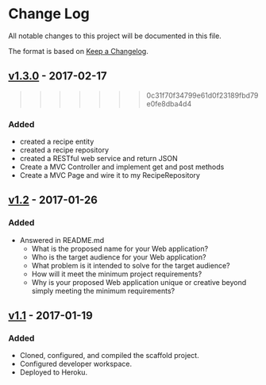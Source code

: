 # Change Log
All notable changes to this project will be documented in this file.

The format is based on [Keep a Changelog](http://keepachangelog.com/).


## [v1.3.0] - 2017-02-17
>>>>>>> 0c31f70f34799e61d0f23189fbd79e0fe8dba4d4
### Added
- created a recipe entity
- created a recipe repository
- created a RESTful web service and return JSON
- Create a MVC Controller and implement get and post methods
- Create a MVC Page and wire it to my RecipeRepository

## [v1.2] - 2017-01-26
### Added
- Answered in README.md
    - What is the proposed name for your Web application?
    - Who is the target audience for your Web application?
    - What problem is it intended to solve for the target audience?
    - How will it meet the minimum project requirements?
    - Why is your proposed Web application unique or creative beyond simply meeting the minimum requirements?

## [v1.1] - 2017-01-19
### Added
- Cloned, configured, and compiled the scaffold project.
- Configured developer workspace.
- Deployed to Heroku.

[v1.3.0]: https://github.com/infsci2560sp17/full-stack-web-XinyiShu/tree/v1.3.0...v1.2
[v1.2]: https://github.com/infsci2560sp17/full-stack-web-XinyiShu/compare/v1.1...v1.2
[v1.1]: https://github.com/infsci2560sp17/full-stack-web-XinyiShu/compare/...v1.1
